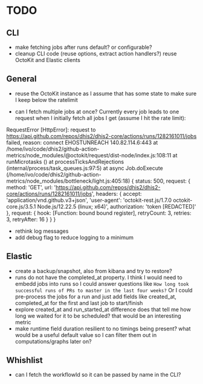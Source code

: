 # TODO

## CLI

- make fetching jobs after runs default? or configurable?
- cleanup CLI code (reuse options, extract action handlers?) reuse OctoKit and
  Elastic clients

## General

- reuse the OctoKit instance as I assume that has some state to make sure I
  keep below the ratelimit

- can I fetch multiple jobs at once? Currently every job leads to one request
  when I initially fetch all jobs I get (assume I hit the rate limit):

RequestError [HttpError]: request to https://api.github.com/repos/dhis2/dhis2-core/actions/runs/1282161011/jobs failed, reason: connect EHOSTUNREACH 140.82.114.6:443
at /home/ivo/code/dhis2/github-action-metrics/node_modules/@octokit/request/dist-node/index.js:108:11
at runMicrotasks (<anonymous>)
at processTicksAndRejections (internal/process/task_queues.js:97:5)
at async Job.doExecute (/home/ivo/code/dhis2/github-action-metrics/node_modules/bottleneck/light.js:405:18) {
status: 500,
request: {
method: 'GET',
url: 'https://api.github.com/repos/dhis2/dhis2-core/actions/runs/1282161011/jobs',
headers: {
accept: 'application/vnd.github.v3+json',
'user-agent': 'octokit-rest.js/1.7.0 octokit-core.js/3.5.1 Node.js/12.22.5 (linux; x64)',
authorization: 'token [REDACTED]'
},
request: {
hook: [Function: bound bound register],
retryCount: 3,
retries: 3,
retryAfter: 16
}
}
}

- rethink log messages
- add debug flag to reduce logging to a minimum

## Elastic

- create a backup/snapshot, also from kibana and try to restore?
- runs do not have the completed_at property. I think I would need to embedd
  jobs into runs so I could answer questions like `How long took successful runs of PRs to master in the last four weeks?` Or I could pre-process the
  jobs for a run and just add fields like created_at, completed_at for the
  first and last job to start/finish
- explore created_at and run_started_at difference does that tell me how long
  we waited for it to be scheduled? that would be an interesting metric
- make runtime field duration resilient to no timings being present? what would
  be a useful default value so I can filter them out in computations/graphs
  later on?

## Whishlist

- can I fetch the workflowId so it can be passed by name in the CLI?
